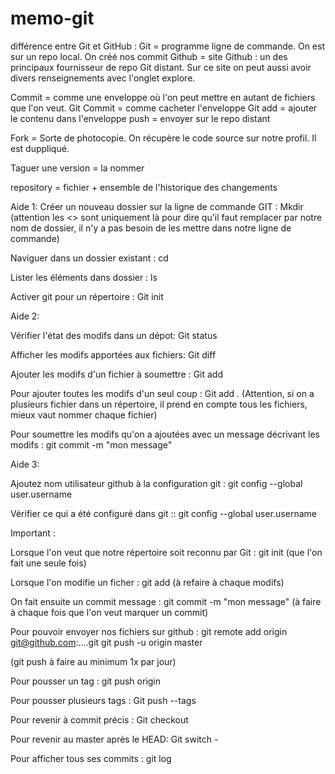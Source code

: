 # memo-git
différence entre Git et GitHub : 
Git = programme ligne de commande. On est sur un repo local. On créé nos commit
Github = site Github : un des principaux fournisseur de repo Git distant. Sur ce site on peut aussi avoir divers renseignements avec l'onglet explore.

Commit = comme une enveloppe où l'on peut mettre en autant de fichiers que l'on veut. 
Git Commit = comme cacheter l'enveloppe 
Git add = ajouter le contenu dans l'enveloppe 
push = envoyer sur le repo distant 

Fork = Sorte de photocopie. On récupère le code source sur notre profil. Il est duppliqué.

Taguer une version = la nommer

repository = fichier + ensemble de l'historique des changements 

Aide 1:
Créer un nouveau dossier sur la ligne de commande GIT :
Mkdir <nom du dossier> (attention les <> sont uniquement là pour dire qu'il faut remplacer par notre nom de dossier, il n'y a pas besoin de les mettre dans notre ligne de commande)

Naviguer dans un dossier existant : 
cd <nom dus dossier>

Lister les éléments dans dossier : 
ls

Activer git pour un répertoire : 
Git init

Aide 2:

Vérifier l'état des modifs dans un dépot:
Git status

Afficher les modifs apportées aux fichiers:
Git diff

Ajouter les modifs d'un fichier à soumettre : 
Git add <nom de mon fichier>

Pour ajouter toutes les modifs d'un seul coup : 
Git add . (Attention, si on a plusieurs fichier dans un répertoire, il prend en compte tous les fichiers, mieux vaut nommer chaque fichier)

Pour soumettre les modifs qu'on a ajoutées avec un message décrivant les modifs : 
git commit -m "mon message"

Aide 3:

Ajoutez nom utilisateur github à la configuration git :
git config --global user.username <UserName>

Vérifier ce qui a été configuré dans git :: 
git config --global user.username

Important : 

Lorsque l'on veut que notre répertoire soit reconnu par Git : 
git init (que l'on fait une seule fois)

Lorsque l'on modifie un ficher : 
git add <nom du fichier> (à refaire à chaque modifs)

On fait ensuite un commit message : 
git commit -m "mon message" (à faire à chaque fois que l'on veut marquer un commit)

Pour pouvoir envoyer nos fichiers sur github : 
git remote add origin git@github.com:....git
git push -u origin master 

(git push à faire au minimum 1x par jour)

Pour pousser un tag : 
git push origin <nom du tag>

Pour pousser plusieurs tags : 
Git push --tags

Pour revenir à commit précis : 
Git checkout <numero commit> 

Pour revenir au master après le HEAD: 
Git switch - 

Pour afficher tous ses commits : 
git log

